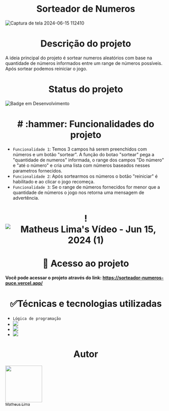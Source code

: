<h1 align="center"> Sorteador de Numeros </h1>

![Captura de tela 2024-06-15 112410](https://github.com/mathlima/sorteador-numeros/assets/52716331/3ebffdfa-fd52-44e9-a569-afa902744da7)


<h1 align="center"> Descrição do projeto </h1>
A ideia principal do projeto é sortear numeros aleatórios com base na quantidade de números informados entre um range de números possíveis. Após sortear podemos reiniciar o jogo.

<h1 align="center"> Status do projeto </h1>

![Badge em Desenvolvimento](http://img.shields.io/static/v1?label=STATUS&message=%20CONCLUÍDO&color=GREEN&style=for-the-badge)


<h1 align="center"> # :hammer: Funcionalidades do projeto </h1>

- `Funcionalidade 1`: Temos 3 campos há serem preenchidos com números e um botão "sortear". A função do botao "sortear" pega a "quantidade de numeros" informada, o range dos campos "Do número" e "até o número" e cria uma lista com números baseados nesses parametros fornecidos.
- `Funcionalidade 2`: Após sortearmos os números o botão "reiniciar" é habilitado e ao clicar o jogo recomeça.
- `Funcionalidade 3`: Se o range de números fornecidos for menor que a quantidade de números o jogo nos retorna uma mensagem de advertência.

<h1 align="center"> 
  
!![Matheus Lima's Vídeo - Jun 15, 2024 (1)](https://github.com/mathlima/sorteador-numeros/assets/52716331/7fdd21fb-3bb4-4a9e-8cd6-12a5197f46de)


<h1 align="center"> 📁 Acesso ao projeto </h1>

**Você pode acessar o projeto através do link: https://sorteador-numeros-puce.vercel.app/**

<h1 align="center"> ✅Técnicas e tecnologias utilizadas </h1>

- `Lógica de programação`
- <div> <img src="https://img.shields.io/badge/JavaScript-F7DF1E?style=for-the-badge&logo=javascript&logoColor=black"> </div>
- <div> <img src="https://img.shields.io/badge/CSS-239120?&style=for-the-badge&logo=css3&logoColor=white"> </div>
- <div> <img src="https://img.shields.io/badge/HTML-239120?style=for-the-badge&logo=html5&logoColor=white"> </div>

<h1 align="center"> Autor </h1>

[<img loading="lazy" src="https://avatars.githubusercontent.com/u/52716331?v=4" width=115><br><sub>Matheus Lima</sub>](https://github.com/mathlima)
